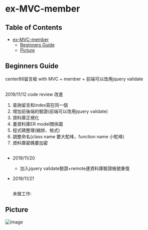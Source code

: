 ex-MVC-member
===

## Table of Contents
- [ex-MVC-member](#ex-MVC-board)
  * [Beginners Guide](#beginners-guide)
  * [Picture](#Picture)

## Beginners Guide

center88留言板 with MVC + member + 前端可以改用jquery validate 
##
2019/11/12 code review 改進  
1. 查詢留言和index寫在同一個
2. 增加前後端的驗證(前端可以改用jquery validate)
3. 資料庫正規化
4. 畫資料庫ER model關係圖
5. 程式碼整理(縮排、格式)
6. 調整命名(class name 要大駝峰，function name 小駝峰)
7. 資料庫密碼要加密
##
* 2019/11/20  
    * 加入jquery validate驗證+remote連資料庫驗證帳號重復
    
* 2019/11/21
    ##
    未做工作:
    
## Picture
![image]()
    
    
    

